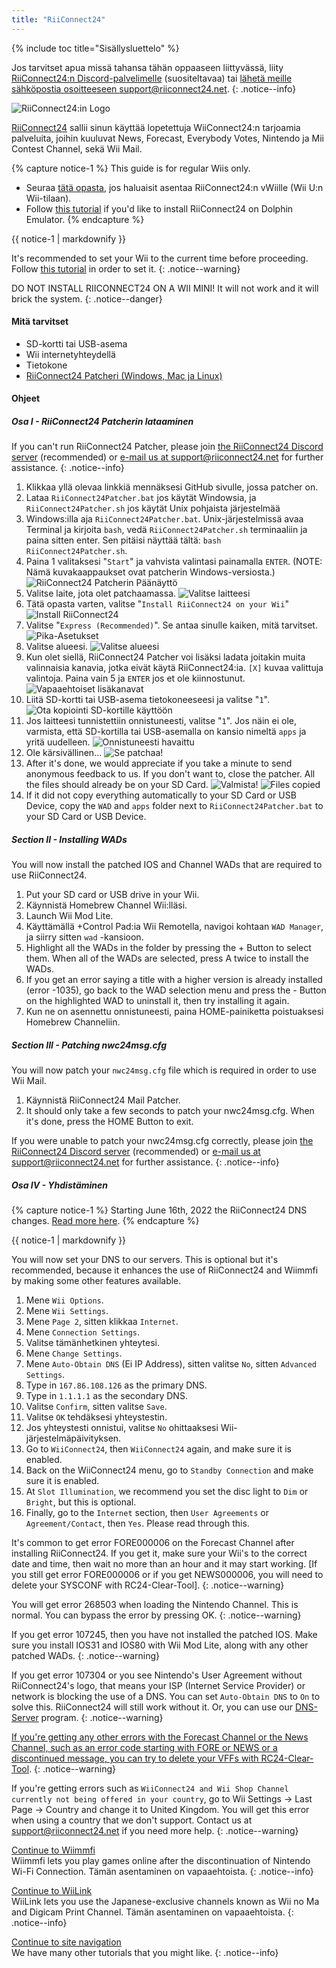 ```yaml
---
title: "RiiConnect24"
---
```


{% include toc title="Sisällysluettelo" %}

Jos tarvitset apua missä tahansa tähän oppaaseen liittyvässä, liity [RiiConnect24:n Discord-palvelimelle](https://discord.gg/rc24) (suositeltavaa) tai [ lähetä meille sähköpostia osoitteeseen support@riiconnect24.net](mailto:support@riiconnect24.net).
{: .notice--info}

![RiiConnect24:in Logo](/images/WiiRC24Logo.jpg)

[RiiConnect24](https://rc24.xyz/) sallii sinun käyttää lopetettuja WiiConnect24:n tarjoamia palveluita, joihin kuuluvat News, Forecast, Everybody Votes, Nintendo ja Mii Contest Channel, sekä Wii Mail.

{% capture notice-1 %}
This guide is for regular Wiis only.

- Seuraa [tätä opasta](riiconnect24-vwii), jos haluaisit asentaa RiiConnect24:n vWiille (Wii U:n Wii-tilaan).
- Follow [this tutorial](riiconnect24-dolphin) if you'd like to install RiiConnect24 on Dolphin Emulator.
{% endcapture %}

<div class="notice--warning">{{ notice-1 | markdownify }}</div>

It's recommended to set your Wii to the current time before proceeding. Follow [this tutorial](rtc) in order to set it.
{: .notice--warning}

DO NOT INSTALL RIICONNECT24 ON A WII MINI! It will not work and it will brick the system.
{: .notice--danger}

#### Mitä tarvitset

* SD-kortti tai USB-asema
* Wii internetyhteydellä
* Tietokone
* [RiiConnect24 Patcheri (Windows, Mac ja Linux)](https://github.com/RiiConnect24/RiiConnect24-Patcher/releases)

#### Ohjeet

##### Osa I - RiiConnect24 Patcherin lataaminen

If you can't run RiiConnect24 Patcher, please join [the RiiConnect24 Discord server](https://discord.gg/rc24) (recommended) or [e-mail us at support@riiconnect24.net](mailto:support@riiconnect24.net) for further assistance.
{: .notice--info}

1. Klikkaa yllä olevaa linkkiä mennäksesi GitHub sivulle, jossa patcher on.
2. Lataa `RiiConnect24Patcher.bat` jos käytät Windowsia, ja `RiiConnect24Patcher.sh` jos käytät Unix pohjaista järjestelmää
3. Windows:illa aja `RiiConnect24Patcher.bat`. Unix-järjestelmissä avaa Terminal ja kirjoita `bash`, vedä `RiiConnect24Patcher.sh` terminaaliin ja paina sitten enter. Sen pitäisi näyttää tältä: `bash RiiConnect24Patcher.sh`.
4. Paina 1 valitaksesi "`Start`" ja vahvista valintasi painamalla `ENTER`. (NOTE: Nämä kuvakaappaukset ovat patcherin Windows-versiosta.) ![RiiConnect24 Patcherin Päänäyttö](/images/RC24_Patcher/1.JPG)
5. Valitse laite, jota olet patchaamassa. ![Valitse laitteesi](/images/RC24_Patcher/2.JPG)
6. Tätä opasta varten, valitse "`Install RiiConnect24 on your Wii`" ![Install RiiConnect24](/images/RC24_Patcher/3.JPG)
7. Valitse "`Express (Recommended)`". Se antaa sinulle kaiken, mitä tarvitset. ![Pika-Asetukset](/images/RC24_Patcher/4.JPG)
8. Valitse alueesi. ![Valitse alueesi](/images/RC24_Patcher/5.JPG)
9. Kun olet siellä, RiiConnect24 Patcher voi lisäksi ladata joitakin muita valinnaisia kanavia, jotka eivät käytä RiiConnect24:ia. `[X]` kuvaa valittuja valintoja. Paina vain 5 ja `ENTER` jos et ole kiinnostunut. ![Vapaaehtoiset lisäkanavat](/images/RC24_Patcher/6.JPG)
10. Liitä SD-kortti tai USB-asema tietokoneeseesi ja valitse "`1`". ![Ota kopiointi SD-kortille käyttöön](/images/RC24_Patcher/7.JPG)
11. Jos laitteesi tunnistettiin onnistuneesti, valitse "`1`". Jos näin ei ole, varmista, että SD-kortilla tai USB-asemalla on kansio nimeltä `apps` ja yritä uudelleen. ![Onnistuneesti havaittu](/images/RC24_Patcher/8.JPG)
12. Ole kärsivällinen... ![Se patchaa!](/images/RC24_Patcher/9.JPG)
13. After it's done, we would appreciate if you take a minute to send anonymous feedback to us.  If you don't want to, close the patcher. All the files should already be on your SD Card. ![Valmista!](/images/RC24_Patcher/10.JPG) ![Files copied](/images/RC24_Patcher/11.PNG)
14. If it did not copy everything automatically to your SD Card or USB Device, copy the `WAD` and `apps` folder next to `RiiConnect24Patcher.bat` to your SD Card or USB Device.

##### Section II - Installing WADs

You will now install the patched IOS and Channel WADs that are required to use RiiConnect24.

1. Put your SD card or USB drive in your Wii.
2. Käynnistä Homebrew Channel Wii:lläsi.
3. Launch Wii Mod Lite.
4. Käyttämällä +Control Pad:ia Wii Remotella, navigoi kohtaan `WAD Manager`, ja siirry sitten `wad` -kansioon.
5. Highlight all the WADs in the folder by pressing the + Button to select them. When all of the WADs are selected, press A twice to install the WADs.
6. If you get an error saying a title with a higher version is already installed (error -1035), go back to the WAD selection menu and press the - Button on the highlighted WAD to uninstall it, then try installing it again.
7. Kun ne on asennettu onnistuneesti, paina HOME-painiketta poistuaksesi Homebrew Channeliin.

##### Section III - Patching nwc24msg.cfg

You will now patch your `nwc24msg.cfg` file which is required in order to use Wii Mail.

1. Käynnistä RiiConnect24 Mail Patcher.
2. It should only take a few seconds to patch your nwc24msg.cfg. When it's done, press the HOME Button to exit.

If you were unable to patch your nwc24msg.cfg correctly, please join [the RiiConnect24 Discord server](https://discord.gg/rc24) (recommended) or [e-mail us at support@riiconnect24.net](mailto:support@riiconnect24.net) for further assistance.
{: .notice--info}

##### Osa IV - Yhdistäminen

{% capture notice-1 %}
Starting June 16th, 2022 the RiiConnect24 DNS changes. [Read more here](riiconnect24-dns-update).
{% endcapture %}

<div class="notice--warning">{{ notice-1 | markdownify }}</div>

You will now set your DNS to our servers. This is optional but it's recommended, because it enhances the use of RiiConnect24 and Wiimmfi by making some other features available.

1. Mene `Wii Options`.
2. Mene `Wii Settings`.
3. Mene `Page 2`, sitten klikkaa `Internet`.
4. Mene `Connection Settings`.
5. Valitse tämänhetkinen yhteytesi.
6. Mene `Change Settings`.
7. Mene `Auto-Obtain DNS` (Ei IP Address), sitten valitse `No`, sitten `Advanced Settings`.
8. Type in `167.86.108.126` as the primary DNS.
9. Type in `1.1.1.1` as the secondary DNS.
10. Valitse `Confirm`, sitten valitse `Save`.
11. Valitse `OK` tehdäksesi yhteystestin.
12. Jos yhteystesti onnistui, valitse `No` ohittaaksesi Wii-järjestelmäpäivityksen.
13. Go to `WiiConnect24`, then `WiiConnect24` again, and make sure it is enabled.
14. Back on the WiiConnect24 menu, go to `Standby Connection` and make sure it is enabled.
15. At `Slot Illumination`, we recommend you set the disc light to `Dim` or `Bright`, but this is optional.
16. Finally, go to the `Internet` section, then `User Agreements` or `Agreement/Contact`, then `Yes`. Please read through this.

It's common to get error FORE000006 on the Forecast Channel after installing RiiConnect24. If you get it, make sure your Wii's to the correct date and time, then wait no more than an hour and it may start working. [If you still get error FORE000006 or if you get NEWS000006, you will need to delete your SYSCONF with RC24-Clear-Tool].
{: .notice--warning}

You will get error 268503 when loading the Nintendo Channel. This is normal. You can bypass the error by pressing OK.
{: .notice--warning}

If you get error 107245, then you have not installed the patched IOS. Make sure you install IOS31 and IOS80 with Wii Mod Lite, along with any other patched WADs.
{: .notice--warning}

If you get error 107304 or you see Nintendo's User Agreement without RiiConnect24's logo, that means your ISP (Internet Service Provider) or network is blocking the use of a DNS. You can set `Auto-Obtain DNS` to `On` to solve this. RiiConnect24 will still work without it. Or, you can use our [DNS-Server](https://github.com/RiiConnect24/DNS-Server/releases/latest) program.
{: .notice--warning}

[If you're getting any other errors with the Forecast Channel or the News Channel, such as an error code starting with FORE or NEWS or a discontinued message, you can try to delete your VFFs with RC24-Clear-Tool](deleting-vffs).
{: .notice--warning}

If you're getting errors such as `WiiConnect24 and Wii Shop Channel currently not being offered in your country`, go to Wii Settings -> Last Page -> Country and change it to United Kingdom. You will get this error when using a country that we don't support. Contact us at [support@riiconnect24.net](mailto:support@riiconnect24.net) if you need more help.
{: .notice--warning}

[Continue to Wiimmfi](wiimmfi)<br> Wiimmfi lets you play games online after the discontinuation of Nintendo Wi-Fi Connection. Tämän asentaminen on vapaaehtoista.
{: .notice--info}

[Continue to WiiLink](wiilink)<br> WiiLink lets you use the Japanese-exclusive channels known as Wii no Ma and Digicam Print Channel. Tämän asentaminen on vapaaehtoista.
{: .notice--info}

[Continue to site navigation](site-navigation)<br> We have many other tutorials that you might like.
{: .notice--info}
